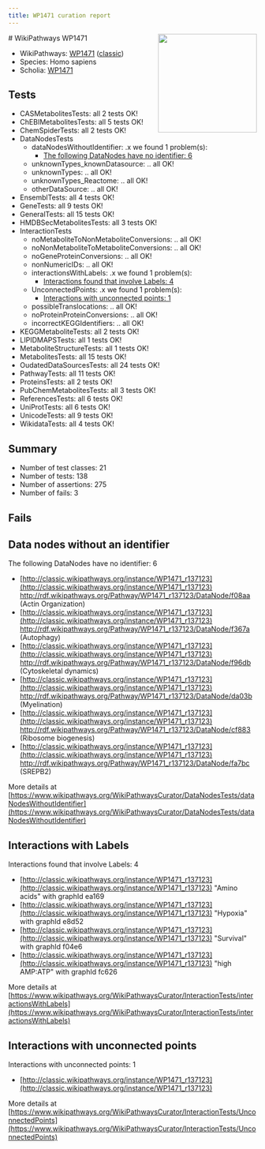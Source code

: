 ```yaml
---
title: WP1471 curation report
---
```


<img style="float: right; width: 200px" src="https://upload.wikimedia.org/wikipedia/commons/thumb/8/83/Wplogo_with_text_500.png/640px-Wplogo_with_text_500.png" />
# WikiPathways WP1471

* WikiPathways: [WP1471](https://wikipathways.org/pathways/WP1471) ([classic](https://classic.wikipathways.org/instance/WP1471))
* Species: Homo sapiens
* Scholia: [WP1471](https://scholia.toolforge.org/wikipathways/WP1471)
## Tests
* CASMetabolitesTests: all 2 tests OK!
* ChEBIMetabolitesTests: all 5 tests OK!
* ChemSpiderTests: all 2 tests OK!
* DataNodesTests
    * dataNodesWithoutIdentifier: .x we found 1 problem(s):
        * [The following DataNodes have no identifier: 6](#d2d32fa5)
    * unknownTypes_knownDatasource: .. all OK!
    * unknownTypes: .. all OK!
    * unknownTypes_Reactome: .. all OK!
    * otherDataSource: .. all OK!
* EnsemblTests: all 4 tests OK!
* GeneTests: all 9 tests OK!
* GeneralTests: all 15 tests OK!
* HMDBSecMetabolitesTests: all 3 tests OK!
* InteractionTests
    * noMetaboliteToNonMetaboliteConversions: .. all OK!
    * noNonMetaboliteToMetaboliteConversions: .. all OK!
    * noGeneProteinConversions: .. all OK!
    * nonNumericIDs: .. all OK!
    * interactionsWithLabels: .x we found 1 problem(s):
        * [Interactions found that involve Labels: 4](#630d267b)
    * UnconnectedPoints: .x we found 1 problem(s):
        * [Interactions with unconnected points: 1](#35a61ad9)
    * possibleTranslocations: .. all OK!
    * noProteinProteinConversions: .. all OK!
    * incorrectKEGGIdentifiers: .. all OK!
* KEGGMetaboliteTests: all 2 tests OK!
* LIPIDMAPSTests: all 1 tests OK!
* MetaboliteStructureTests: all 1 tests OK!
* MetabolitesTests: all 15 tests OK!
* OudatedDataSourcesTests: all 24 tests OK!
* PathwayTests: all 11 tests OK!
* ProteinsTests: all 2 tests OK!
* PubChemMetabolitesTests: all 3 tests OK!
* ReferencesTests: all 6 tests OK!
* UniProtTests: all 6 tests OK!
* UnicodeTests: all 9 tests OK!
* WikidataTests: all 4 tests OK!


## Summary

* Number of test classes: 21
* Number of tests: 138
* Number of assertions: 275
* Number of fails: 3

## Fails

<a name="d2d32fa5" />

## Data nodes without an identifier

The following DataNodes have no identifier: 6

* [http://classic.wikipathways.org/instance/WP1471_r137123](http://classic.wikipathways.org/instance/WP1471_r137123) http://rdf.wikipathways.org/Pathway/WP1471_r137123/DataNode/f08aa (Actin Organization)
* [http://classic.wikipathways.org/instance/WP1471_r137123](http://classic.wikipathways.org/instance/WP1471_r137123) http://rdf.wikipathways.org/Pathway/WP1471_r137123/DataNode/f367a (Autophagy)
* [http://classic.wikipathways.org/instance/WP1471_r137123](http://classic.wikipathways.org/instance/WP1471_r137123) http://rdf.wikipathways.org/Pathway/WP1471_r137123/DataNode/f96db (Cytoskeletal dynamics)
* [http://classic.wikipathways.org/instance/WP1471_r137123](http://classic.wikipathways.org/instance/WP1471_r137123) http://rdf.wikipathways.org/Pathway/WP1471_r137123/DataNode/da03b (Myelination)
* [http://classic.wikipathways.org/instance/WP1471_r137123](http://classic.wikipathways.org/instance/WP1471_r137123) http://rdf.wikipathways.org/Pathway/WP1471_r137123/DataNode/cf883 (Ribosome biogenesis)
* [http://classic.wikipathways.org/instance/WP1471_r137123](http://classic.wikipathways.org/instance/WP1471_r137123) http://rdf.wikipathways.org/Pathway/WP1471_r137123/DataNode/fa7bc (SREPB2)


More details at [https://www.wikipathways.org/WikiPathwaysCurator/DataNodesTests/dataNodesWithoutIdentifier](https://www.wikipathways.org/WikiPathwaysCurator/DataNodesTests/dataNodesWithoutIdentifier)

<a name="630d267b" />

## Interactions with Labels

Interactions found that involve Labels: 4

* [http://classic.wikipathways.org/instance/WP1471_r137123](http://classic.wikipathways.org/instance/WP1471_r137123) "Amino acids" with graphId ea169
* [http://classic.wikipathways.org/instance/WP1471_r137123](http://classic.wikipathways.org/instance/WP1471_r137123) "Hypoxia" with graphId e8d52
* [http://classic.wikipathways.org/instance/WP1471_r137123](http://classic.wikipathways.org/instance/WP1471_r137123) "Survival" with graphId f04e6
* [http://classic.wikipathways.org/instance/WP1471_r137123](http://classic.wikipathways.org/instance/WP1471_r137123) "high AMP:ATP" with graphId fc626


More details at [https://www.wikipathways.org/WikiPathwaysCurator/InteractionTests/interactionsWithLabels](https://www.wikipathways.org/WikiPathwaysCurator/InteractionTests/interactionsWithLabels)

<a name="35a61ad9" />

## Interactions with unconnected points

Interactions with unconnected points: 1

* [http://classic.wikipathways.org/instance/WP1471_r137123](http://classic.wikipathways.org/instance/WP1471_r137123)


More details at [https://www.wikipathways.org/WikiPathwaysCurator/InteractionTests/UnconnectedPoints](https://www.wikipathways.org/WikiPathwaysCurator/InteractionTests/UnconnectedPoints)

